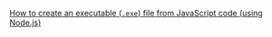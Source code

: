 [How to create an executable (`.exe`) file from JavaScript code (using Node.js)](https://medium.com/jspoint/how-to-create-an-executable-exe-file-from-javascript-code-using-node-js-45154ba4de20)